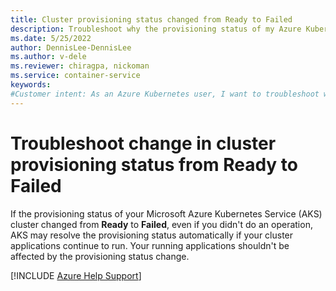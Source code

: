 ```yaml
---
title: Cluster provisioning status changed from Ready to Failed
description: Troubleshoot why the provisioning status of my Azure Kubernetes Service (AKS) cluster changed from Ready to Failed, even if I didn't do an operation.
ms.date: 5/25/2022
author: DennisLee-DennisLee
ms.author: v-dele
ms.reviewer: chiragpa, nickoman
ms.service: container-service
keywords:
#Customer intent: As an Azure Kubernetes user, I want to troubleshoot why the provisioning status of my cluster changed from Ready to Failed, even if I didn't do an operation, so that I can successfully use my Azure Kubernetes Service (AKS) cluster.
---
```

# Troubleshoot change in cluster provisioning status from Ready to Failed

If the provisioning status of your Microsoft Azure Kubernetes Service (AKS) cluster changed from **Ready** to **Failed**, even if you didn't do an operation, AKS may resolve the provisioning status automatically if your cluster applications continue to run. Your running applications shouldn't be affected by the provisioning status change.

[!INCLUDE [Azure Help Support](../../includes/azure-help-support.md)]
